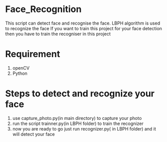 # Face_Recognition
This script can detect face and recognise the face. LBPH algorithm is used to recognize the face
If you want to train this project for your face detection then you have to train the recogniser in this project
# Requirement
1. openCV
2. Python
# Steps to detect and recognize your face
1. use capture_photo.py(in main directory) to capture your photo 
2. run the script trainner.py(in LBPH folder) to train the recognizer
3. now you are ready to go just run recognizer.py( in LBPH folder) and it will detect your face
